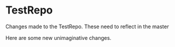 # TestRepo


Changes made to the TestRepo.
These need to reflect in the master

Here are some new unimaginative changes.


